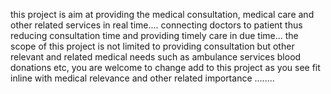 this project is aim at providing the medical consultation, medical care and other related services  in real time....
connecting doctors to patient thus reducing consultation time and providing timely care in due time... 
the scope of this project is not limited to providing consultation but other relevant and related medical needs such as ambulance services blood donations etc, 
you are welcome to change add to this project as you see fit inline with medical relevance and other related importance ........
